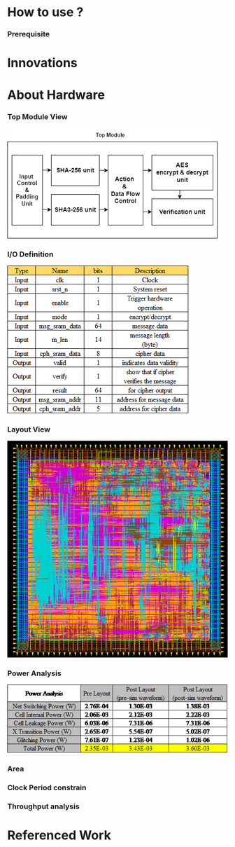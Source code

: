 
# How to use ?
### Prerequisite

# Innovations

# About Hardware
### Top Module View
![plot](./img/top_view.png)
### I/O Definition
![plot](./img/io_definition.png)
### Layout View
![plot](./img/layout_result.png)

### Power Analysis
![plot](./img/power_analysis.png)
### Area 

### Clock Period constrain

### Throughput analysis

# Referenced Work


